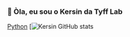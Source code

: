 ### 🌱 Òla, eu sou o Kersin da Tyff Lab

[Python](https://www.python.org/)
[![Kersin GitHub stats](https://github-readme-stats.vercel.app/api?username=tf-kersin&show_icons=true&theme=dracula)

